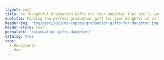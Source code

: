 ```yaml
---
layout: post
title: 34 Thoughtful Graduation Gifts For Your Daughter That She’ll Love
subtitle: Finding the perfect graduation gift for your daughter is an important way to celebrate and recognize her achievement, and there are many choices for emotional, useful, or both.  We explore some of the best graduation gift ideas for daughters, no matter their interests or passions.
header-img: "img/post/2023/09/copied/graduation-gifts-for-daughter.jpg"
header-style: text
permalink: "/graduation-gifts-daughter/"
catalog: true
tags:
  - Recipients 
  - Men
---             
```

